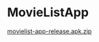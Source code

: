 # MovieListApp

[movielist-app-release.apk.zip](https://github.com/melly35/MovieListApp/files/10146177/movielist-app-release.apk.zip)
